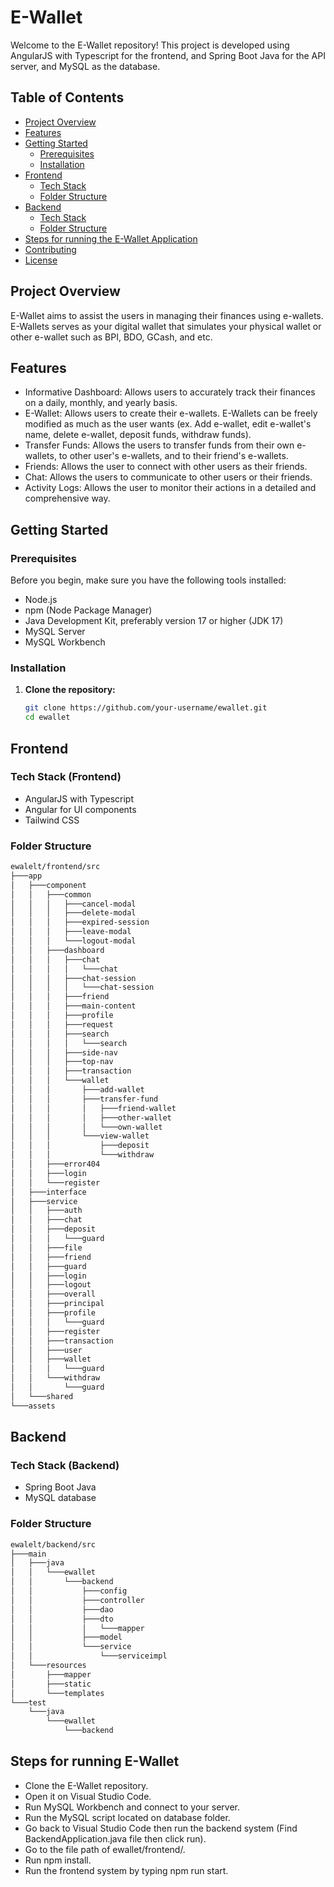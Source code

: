 # E-Wallet

Welcome to the E-Wallet repository! This project is developed using AngularJS with Typescript for the frontend, and Spring Boot Java for the API server, and MySQL as the database.

## Table of Contents

- [Project Overview](#project-overview)
- [Features](#features)
- [Getting Started](#getting-started)
  - [Prerequisites](#prerequisites)
  - [Installation](#installation)
- [Frontend](#frontend)
  - [Tech Stack](#tech-stack-frontend)
  - [Folder Structure](#folder-structure-frontend)
- [Backend](#backend)
  - [Tech Stack](#tech-stack-backend)
  - [Folder Structure](#project-structure-backend)
- [Steps for running the E-Wallet Application](#steps-for-running-e-wallet-application)
- [Contributing](#contributing)
- [License](#license)

## Project Overview

E-Wallet aims to assist the users in managing their finances using e-wallets. E-Wallets serves as your digital wallet that simulates your physical wallet or other e-wallet such as BPI, BDO, GCash, and etc. 

## Features

- Informative Dashboard: Allows users to accurately track their finances on a daily, monthly, and yearly basis.
- E-Wallet: Allows users to create their e-wallets. E-Wallets can be freely modified as much as the user wants (ex. Add e-wallet, edit e-wallet's name, delete e-wallet, deposit funds, withdraw funds).
- Transfer Funds: Allows the users to transfer funds from their own e-wallets, to other user's e-wallets, and to their friend's e-wallets.
- Friends: Allows the user to connect with other users as their friends.
- Chat: Allows the users to communicate to other users or their friends.
- Activity Logs: Allows the user to monitor their actions in a detailed and comprehensive way.

## Getting Started

### Prerequisites

Before you begin, make sure you have the following tools installed:

- Node.js
- npm (Node Package Manager)
- Java Development Kit, preferably version 17 or higher (JDK 17)
- MySQL Server
- MySQL Workbench

### Installation

1. **Clone the repository:**

   ```bash
   git clone https://github.com/your-username/ewallet.git
   cd ewallet

## Frontend

### Tech Stack (Frontend)

- AngularJS with Typescript
- Angular for UI components
- Tailwind CSS

### Folder Structure

```bash
ewalelt/frontend/src
├───app
│   ├───component
│   │   ├───common
│   │   │   ├───cancel-modal
│   │   │   ├───delete-modal
│   │   │   ├───expired-session
│   │   │   ├───leave-modal
│   │   │   └───logout-modal
│   │   ├───dashboard
│   │   │   ├───chat
│   │   │   │   └───chat
│   │   │   ├───chat-session
│   │   │   │   └───chat-session
│   │   │   ├───friend
│   │   │   ├───main-content
│   │   │   ├───profile
│   │   │   ├───request
│   │   │   ├───search
│   │   │   │   └───search
│   │   │   ├───side-nav
│   │   │   ├───top-nav
│   │   │   ├───transaction
│   │   │   └───wallet
│   │   │       ├───add-wallet
│   │   │       ├───transfer-fund
│   │   │       │   ├───friend-wallet
│   │   │       │   ├───other-wallet
│   │   │       │   └───own-wallet
│   │   │       └───view-wallet
│   │   │           ├───deposit
│   │   │           └───withdraw
│   │   ├───error404
│   │   ├───login
│   │   └───register
│   ├───interface
│   ├───service
│   │   ├───auth
│   │   ├───chat
│   │   ├───deposit
│   │   │   └───guard
│   │   ├───file
│   │   ├───friend
│   │   ├───guard
│   │   ├───login
│   │   ├───logout
│   │   ├───overall
│   │   ├───principal
│   │   ├───profile
│   │   │   └───guard
│   │   ├───register
│   │   ├───transaction
│   │   ├───user
│   │   ├───wallet
│   │   │   └───guard
│   │   └───withdraw
│   │       └───guard
│   └───shared
└───assets
```

## Backend

### Tech Stack (Backend)

- Spring Boot Java
- MySQL database 

### Folder Structure

```bash
ewalelt/backend/src
├───main
│   ├───java
│   │   └───ewallet
│   │       └───backend
│   │           ├───config
│   │           ├───controller
│   │           ├───dao
│   │           ├───dto
│   │           │   └───mapper
│   │           ├───model
│   │           └───service
│   │               └───serviceimpl
│   └───resources
│       ├───mapper
│       ├───static
│       └───templates
└───test
    └───java
        └───ewallet
            └───backend
```

## Steps for running E-Wallet
- Clone the E-Wallet repository.
- Open it on Visual Studio Code.
- Run MySQL Workbench and connect to your server.
- Run the MySQL script located on database folder.
- Go back to Visual Studio Code then run the backend system (Find BackendApplication.java file then click run).
- Go to the file path of ewallet/frontend/.
- Run npm install.
- Run the frontend system by typing npm run start.
